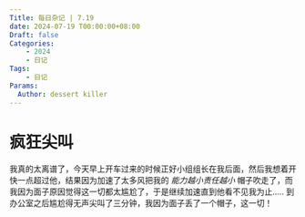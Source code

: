 ```yaml
---
Title: 每日杂记 | 7.19
date: 2024-07-19 T00:00:00+08:00
Draft: false
Categories: 
    - 2024
    - 日记
Tags:
    - 日记
Params:
  Author: dessert killer
---
```



# 疯狂尖叫

我真的太离谱了，今天早上开车过来的时候正好小组组长在我后面，然后我想着开快一点超过他，结果因为加速了太多风把我的 *能力越小责任越小* 帽子吹走了，而我因为面子原因觉得这一切都太尴尬了，于是继续加速直到他看不见我为止.....
到办公室之后尴尬得无声尖叫了三分钟，我因为面子丢了一个帽子，这一切！


